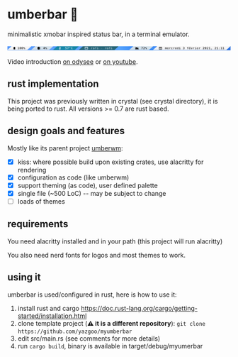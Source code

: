 # umberbar 🐏  

minimalistic xmobar inspired status bar, in a terminal emulator. 

![UmberBar Screenshot](screenshot.png)

Video introduction [on odysee](https://odysee.com/@goo:c/umberbar:5) or [on youtube](https://youtu.be/BmK9mQ1K72I).

## rust implementation

This project was previously written in crystal (see crystal directory), it is being ported to rust.
All versions >= 0.7 are rust based.

## design goals and features

Mostly like its parent project [umberwm](https://github.com/yazgoo/umberwm):

- [x] kiss: where possible build upon existing crates, use alacritty for rendering
- [x] configuration as code (like umberwm)
- [x] support theming (as code), user defined palette
- [x] single file (~500 LoC) -- may be subject to change
- [ ] loads of themes

## requirements

You need alacritty installed and in your path (this project will run alacritty)

You also need nerd fonts for logos and most themes to work.

## using it

umberbar is used/configured in rust, here is how to use it:

1. install rust and cargo https://doc.rust-lang.org/cargo/getting-started/installation.html
2. clone template project (__:warning: it is a different repository__): `git clone https://github.com/yazgoo/myumberbar`
3. edit src/main.rs (see comments for more details)
4. run `cargo build`, binary is available in target/debug/myumerbar
